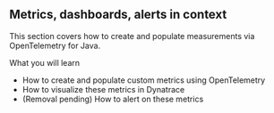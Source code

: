 ## Metrics, dashboards, alerts in context

This section covers how to create and populate measurements via OpenTelemetry for Java.

What you will learn
- How to create and populate custom metrics using OpenTelemetry
- How to visualize these metrics in Dynatrace
- (Removal pending) How to alert on these metrics
